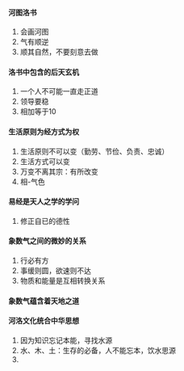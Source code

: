 #### 河图洛书
1. 会画河图
2. 气有顺逆
3. 顺其自然，不要刻意去做
#### 洛书中包含的后天玄机
1. 一个人不可能一直走正道
2. 领导要稳
3. 相加等于10
#### 生活原则为经方式为权
1. 生活原则不可以变（勤劳、节俭、负责、忠诚）
2. 生活方式可以变
3. 万变不离其宗：有所改变
4. 相-气色
#### 易经是天人之学的学问
1. 修正自已的德性
#### 象数气之间的微妙的关系
1. 行必有方
2. 事缓则圆，欲速则不达
3. 物质和能量是互相转换关系
#### 象数气蕴含着天地之道
#### 河洛文化统合中华思想
1. 因为知识忘记本能，寻找水源
2. 水、木、土：生存的必备，人不能忘本，饮水思源
3. 